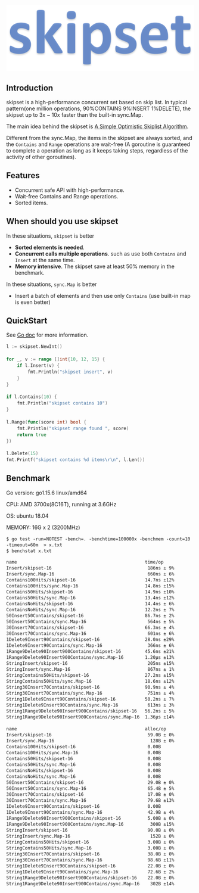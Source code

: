 ![LOGO](https://raw.githubusercontent.com/ZYunH/public-data/master/skipset-logo.png)

## Introduction

skipset is a high-performance concurrent set based on skip list. In typical pattern(one million operations, 90%CONTAINS 9%INSERT 1%DELETE), the skipset up to 3x ~ 10x faster than the built-in sync.Map.

The main idea behind the skipset is [A Simple Optimistic Skiplist Algorithm](<https://people.csail.mit.edu/shanir/publications/LazySkipList.pdf>).

Different from the sync.Map, the items in the skipset are always sorted, and the `Contains` and `Range` operations are wait-free (A goroutine is guaranteed to complete a operation as long as it keeps taking steps, regardless of the activity of other goroutines).



## Features

- Concurrent safe API with high-performance.
- Wait-free Contains and Range operations.
- Sorted items.



## When should you use skipset

In these situations, `skipset` is better

- **Sorted elements is needed**.
- **Concurrent calls multiple operations**. such as use both `Contains` and `Insert` at the same time.
- **Memory intensive**. The skipset save at least 50% memory in the benchmark.

In these situations, `sync.Map` is better

- Insert a batch of elements and then use only `Contains` (use built-in map is even better)



## QuickStart

See [Go doc](https://godoc.org/github.com/ZYunH/skipset) for more information.

```go
l := skipset.NewInt()

for _, v := range []int{10, 12, 15} {
	if l.Insert(v) {
		fmt.Println("skipset insert", v)
	}
}

if l.Contains(10) {
	fmt.Println("skipset contains 10")
}

l.Range(func(score int) bool {
	fmt.Println("skipset range found ", score)
	return true
})

l.Delete(15)
fmt.Printf("skipset contains %d items\r\n", l.Len())
```



## Benchmark

Go version: go1.15.6 linux/amd64

CPU: AMD 3700x(8C16T), running at 3.6GHz

OS: ubuntu 18.04

MEMORY: 16G x 2 (3200MHz)

```shell
$ go test -run=NOTEST -bench=. -benchtime=100000x -benchmem -count=10 -timeout=60m  > x.txt
$ benchstat x.txt
```

```
name                                                time/op
Insert/skipset-16                                    186ns ± 9%
Insert/sync.Map-16                                   660ns ± 6%
Contains100Hits/skipset-16                          14.7ns ±12%
Contains100Hits/sync.Map-16                         14.8ns ±15%
Contains50Hits/skipset-16                           14.9ns ±10%
Contains50Hits/sync.Map-16                          13.4ns ±12%
ContainsNoHits/skipset-16                           14.4ns ± 6%
ContainsNoHits/sync.Map-16                          12.2ns ± 7%
50Insert50Contains/skipset-16                       86.7ns ± 2%
50Insert50Contains/sync.Map-16                       564ns ± 5%
30Insert70Contains/skipset-16                       66.3ns ± 4%
30Insert70Contains/sync.Map-16                       601ns ± 6%
1Delete9Insert90Contains/skipset-16                 28.0ns ±29%
1Delete9Insert90Contains/sync.Map-16                 366ns ± 6%
1Range9Delete90Insert900Contains/skipset-16         45.6ns ±21%
1Range9Delete90Insert900Contains/sync.Map-16        1.20µs ±13%
StringInsert/skipset-16                              205ns ±15%
StringInsert/sync.Map-16                             867ns ± 1%
StringContains50Hits/skipset-16                     27.2ns ±15%
StringContains50Hits/sync.Map-16                    18.6ns ±12%
String30Insert70Contains/skipset-16                 90.9ns ± 4%
String30Insert70Contains/sync.Map-16                 751ns ± 4%
String1Delete9Insert90Contains/skipset-16           50.2ns ± 7%
String1Delete9Insert90Contains/sync.Map-16           613ns ± 3%
String1Range9Delete90Insert900Contains/skipset-16   56.2ns ± 5%
String1Range9Delete90Insert900Contains/sync.Map-16  1.36µs ±14%

name                                                alloc/op
Insert/skipset-16                                    59.0B ± 0%
Insert/sync.Map-16                                    128B ± 0%
Contains100Hits/skipset-16                           0.00B     
Contains100Hits/sync.Map-16                          0.00B     
Contains50Hits/skipset-16                            0.00B     
Contains50Hits/sync.Map-16                           0.00B     
ContainsNoHits/skipset-16                            0.00B     
ContainsNoHits/sync.Map-16                           0.00B     
50Insert50Contains/skipset-16                        29.0B ± 0%
50Insert50Contains/sync.Map-16                       65.4B ± 5%
30Insert70Contains/skipset-16                        17.0B ± 0%
30Insert70Contains/sync.Map-16                       79.6B ±13%
1Delete9Insert90Contains/skipset-16                  0.00B     
1Delete9Insert90Contains/sync.Map-16                 42.9B ± 4%
1Range9Delete90Insert900Contains/skipset-16          5.00B ± 0%
1Range9Delete90Insert900Contains/sync.Map-16          300B ±15%
StringInsert/skipset-16                              90.0B ± 0%
StringInsert/sync.Map-16                              152B ± 0%
StringContains50Hits/skipset-16                      3.00B ± 0%
StringContains50Hits/sync.Map-16                     3.00B ± 0%
String30Insert70Contains/skipset-16                  38.0B ± 0%
String30Insert70Contains/sync.Map-16                 98.6B ±11%
String1Delete9Insert90Contains/skipset-16            22.0B ± 0%
String1Delete9Insert90Contains/sync.Map-16           72.6B ± 2%
String1Range9Delete90Insert900Contains/skipset-16    22.0B ± 0%
String1Range9Delete90Insert900Contains/sync.Map-16    302B ±14%
```